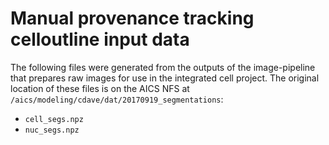 # Manual provenance tracking celloutline input data

The following files were generated from the outputs of the image-pipeline that prepares raw images for use in the integrated cell project. The original location of these files is on the AICS NFS at `/aics/modeling/cdave/dat/20170919_segmentations`:

- `cell_segs.npz`
- `nuc_segs.npz` 
